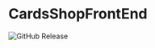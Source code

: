# CardsShopFrontEnd
![GitHub Release](https://img.shields.io/github/v/release/augenblick/CardShopFrontEnd?include_prereleases)
